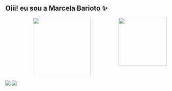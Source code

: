 ## Oiii! eu sou a Marcela Barioto :sparkles:
<img align="right" src="https://i.imgur.com/HFlt7Wy.png" width="auto" height="150"/> 
<div align="center">
  <a href="https://github.com/MaBarioto">
  <img height="180em" src="https://github-readme-stats.vercel.app/api?username=MaBarioto&show_icons=true&theme=dracula&include_all_commits=true&count_private=true"/>
</div>

 <br>  
<div> 
  <a href="https://www.instagram.com/mbarioto_/" target="_blank"><img src="https://img.shields.io/badge/-Instagram-%23E4405F?style=for-the-badge&logo=instagram&logoColor=white" target="_blank"></a>
  <a href="https://www.linkedin.com/in/marcela-barioto-celestino-9796181bb/)" target="_blank"><img src="https://img.shields.io/badge/-LinkedIn-%230077B5?style=for-the-badge&logo=linkedin&logoColor=white" target="_blank"></a> 

</div>

